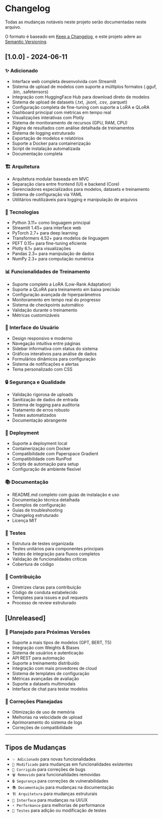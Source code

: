 # Changelog

Todas as mudanças notáveis neste projeto serão documentadas neste arquivo.

O formato é baseado em [Keep a Changelog](https://keepachangelog.com/en/1.0.0/),
e este projeto adere ao [Semantic Versioning](https://semver.org/spec/v2.0.0.html).

## [1.0.0] - 2024-06-11

### ✨ Adicionado
- Interface web completa desenvolvida com Streamlit
- Sistema de upload de modelos com suporte a múltiplos formatos (.gguf, .bin, .safetensors)
- Integração com HuggingFace Hub para download direto de modelos
- Sistema de upload de datasets (.txt, .jsonl, .csv, .parquet)
- Configuração completa de fine-tuning com suporte a LoRA e QLoRA
- Dashboard principal com métricas em tempo real
- Visualizações interativas com Plotly
- Sistema de monitoramento de recursos (GPU, RAM, CPU)
- Página de resultados com análise detalhada de treinamentos
- Sistema de logging estruturado
- Exportação de modelos e relatórios
- Suporte a Docker para containerização
- Script de instalação automatizada
- Documentação completa

### 🏗️ Arquitetura
- Arquitetura modular baseada em MVC
- Separação clara entre frontend (UI) e backend (Core)
- Gerenciadores especializados para modelos, datasets e treinamento
- Sistema de configuração via YAML
- Utilitários reutilizáveis para logging e manipulação de arquivos

### 🔧 Tecnologias
- Python 3.11+ como linguagem principal
- Streamlit 1.45+ para interface web
- PyTorch 2.7+ para deep learning
- Transformers 4.52+ para modelos de linguagem
- PEFT 0.15+ para fine-tuning eficiente
- Plotly 6.1+ para visualizações
- Pandas 2.3+ para manipulação de dados
- NumPy 2.3+ para computação numérica

### 📊 Funcionalidades de Treinamento
- Suporte completo a LoRA (Low-Rank Adaptation)
- Suporte a QLoRA para treinamento em baixa precisão
- Configuração avançada de hiperparâmetros
- Monitoramento em tempo real do progresso
- Sistema de checkpoints automático
- Validação durante o treinamento
- Métricas customizáveis

### 🎨 Interface do Usuário
- Design responsivo e moderno
- Navegação intuitiva entre páginas
- Sidebar informativa com status do sistema
- Gráficos interativos para análise de dados
- Formulários dinâmicos para configuração
- Sistema de notificações e alertas
- Tema personalizado com CSS

### 🔒 Segurança e Qualidade
- Validação rigorosa de uploads
- Sanitização de dados de entrada
- Sistema de logging para auditoria
- Tratamento de erros robusto
- Testes automatizados
- Documentação abrangente

### 🚀 Deployment
- Suporte a deployment local
- Containerização com Docker
- Compatibilidade com Paperspace Gradient
- Compatibilidade com RunPod
- Scripts de automação para setup
- Configuração de ambiente flexível

### 📚 Documentação
- README.md completo com guias de instalação e uso
- Documentação técnica detalhada
- Exemplos de configuração
- Guias de troubleshooting
- Changelog estruturado
- Licença MIT

### 🧪 Testes
- Estrutura de testes organizada
- Testes unitários para componentes principais
- Testes de integração para fluxos completos
- Validação de funcionalidades críticas
- Cobertura de código

### 🤝 Contribuição
- Diretrizes claras para contribuição
- Código de conduta estabelecido
- Templates para issues e pull requests
- Processo de review estruturado

## [Unreleased]

### 🔮 Planejado para Próximas Versões
- Suporte a mais tipos de modelos (GPT, BERT, T5)
- Integração com Weights & Biases
- Sistema de usuários e autenticação
- API REST para automação
- Suporte a treinamento distribuído
- Integração com mais provedores de cloud
- Sistema de templates de configuração
- Métricas avançadas de avaliação
- Suporte a datasets multimodais
- Interface de chat para testar modelos

### 🐛 Correções Planejadas
- Otimização de uso de memória
- Melhorias na velocidade de upload
- Aprimoramento do sistema de logs
- Correções de compatibilidade

---

## Tipos de Mudanças

- `✨ Adicionado` para novas funcionalidades
- `🔧 Modificado` para mudanças em funcionalidades existentes
- `🐛 Corrigido` para correções de bugs
- `🗑️ Removido` para funcionalidades removidas
- `🔒 Segurança` para correções de vulnerabilidades
- `📚 Documentação` para mudanças na documentação
- `🏗️ Arquitetura` para mudanças estruturais
- `🎨 Interface` para mudanças na UI/UX
- `⚡ Performance` para melhorias de performance
- `🧪 Testes` para adição ou modificação de testes

